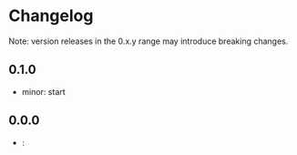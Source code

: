 # Changelog
Note: version releases in the 0.x.y range may introduce breaking changes.

## 0.1.0

- minor: start 

## 0.0.0

- : 
